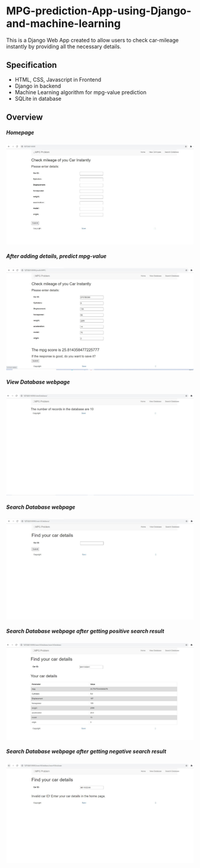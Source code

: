 # MPG-prediction-App-using-Django-and-machine-learning

This is a Django Web App created to allow users to check car-mileage instantly by providing all the necessary details.

## Specification

- HTML, CSS, Javascript in Frontend
- Django in backend
- Machine Learning algorithm for mpg-value prediction
- SQLite in database

## Overview

##### Homepage

![a1](images/IMG1.jpg)


##### After adding details, predict mpg-value

![a2](images/IMG2.jpg)


##### View Database webpage

![a3](images/IMG3.jpg)


##### Search Database webpage

![a4](images/IMG4.jpg)


##### Search Database webpage after getting positive search result

![a5](images/IMG5.jpg)


##### Search Database webpage after getting negative search result

![a6](images/IMG6.jpg)